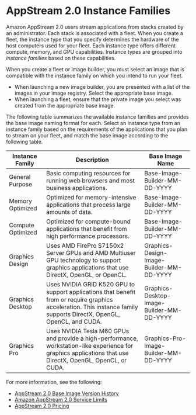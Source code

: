 # AppStream 2\.0 Instance Families<a name="instance-types"></a>

Amazon AppStream 2\.0 users stream applications from stacks created by an administrator\. Each stack is associated with a fleet\. When you create a fleet, the instance type that you specify determines the hardware of the host computers used for your fleet\. Each instance type offers different compute, memory, and GPU capabilities\. Instance types are grouped into *instance families* based on these capabilities\.

When you create a fleet or image builder, you must select an image that is compatible with the instance family on which you intend to run your fleet\.
+ When launching a new image builder, you are presented with a list of the images in your image registry\. Select the appropriate base image\.
+ When launching a fleet, ensure that the private image you select was created from the appropriate base image\.

The following table summarizes the available instance families and provides the base image naming format for each\. Select an instance type from an instance family based on the requirements of the applications that you plan to stream on your fleet, and match the base image according to the following table\.


| Instance Family | Description | Base Image Name | 
| --- | --- | --- | 
| General Purpose | Basic computing resources for running web browsers and most business applications\. | Base\-Image\-Builder\-MM\-DD\-YYYY | 
| Memory Optimized | Optimized for memory\-intensive applications that process large amounts of data\. | Base\-Image\-Builder\-MM\-DD\-YYYY | 
| Compute Optimized | Optimized for compute\-bound applications that benefit from high performance processors\. | Base\-Image\-Builder\-MM\-DD\-YYYY | 
| Graphics Design | Uses AMD FirePro S7150x2 Server GPUs and AMD Multiuser GPU technology to support graphics applications that use DirectX, OpenGL, or OpenCL\. | Graphics\-Design\-Image\-Builder\-MM\-DD\-YYYY | 
| Graphics Desktop | Uses NVIDIA GRID K520 GPU to support applications that beneﬁt from or require graphics acceleration\. This instance family supports DirectX, OpenGL, OpenCL, and CUDA\. | Graphics\-Desktop\-Image\-Builder\-MM\-DD\-YYYY | 
| Graphics Pro | Uses NVIDIA Tesla M60 GPUs and provide a high\-performance, workstation\-like experience for graphics applications that use DirectX, OpenGL, OpenCL, or CUDA\. | Graphics\-Pro\-Image\-Builder\-MM\-DD\-YYYY | 

For more information, see the following:
+ [AppStream 2\.0 Base Image Version History](base-image-version-history.md)
+ [Amazon AppStream 2\.0 Service Limits](limits.md)
+ [AppStream 2\.0 Pricing](https://aws.amazon.com/appstream2/pricing/)